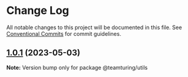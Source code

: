 # Change Log

All notable changes to this project will be documented in this file.
See [Conventional Commits](https://conventionalcommits.org) for commit guidelines.

## [1.0.1](https://github.com/weareteamturing/bombe/compare/@teamturing/utils@1.0.0...@teamturing/utils@1.0.1) (2023-05-03)

**Note:** Version bump only for package @teamturing/utils
